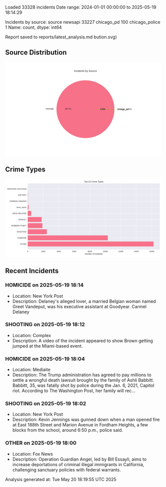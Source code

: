 
Loaded 33328 incidents
Date range: 2024-01-01 00:00:00 to 2025-05-19 18:14:29

Incidents by source:
source
newsapi           33227
chicago_pd          100
chicago_police        1
Name: count, dtype: int64

Report saved to reports/latest_analysis.md
bution.svg)

## Source Distribution
![Source Distribution](images/source_distribution.svg)

## Crime Types
![Crime Types](images/crime_types.svg)

## Recent Incidents

### HOMICIDE on 2025-05-19 18:14
- Location: New York Post
- Description: Delaney's alleged lover, a married Belgian woman named Greet Vandeput, was his executive assistant at Goodyear. Carmel Delaney


### SHOOTING on 2025-05-19 18:12
- Location: Complex
- Description: A video of the incident appeared to show Brown getting jumped at the Miami-based event.


### HOMICIDE on 2025-05-19 18:04
- Location: Mediaite
- Description: The Trump administration has agreed to pay millions to settle a wrongful death lawsuit brought by the family of Ashli Babbitt. Babbitt, 35, was fatally shot by police during the Jan. 6, 2021, Capitol riot. According to The Washington Post, her family will rec…


### SHOOTING on 2025-05-19 18:02
- Location: New York Post
- Description: Kevin Jennings was gunned down when a man opened fire at East 188th Street and Marion Avenue in Fordham Heights, a few blocks from the school, around 6:50 p.m., police said.


### OTHER on 2025-05-19 18:00
- Location: Fox News
- Description: Operation Guardian Angel, led by Bill Essayli, aims to increase deportations of criminal illegal immigrants in California, challenging sanctuary policies with federal warrants.

Analysis generated at: Tue May 20 18:19:55 UTC 2025
